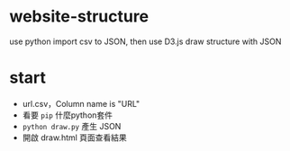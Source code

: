# website-structure
use python import csv to JSON, then use D3.js draw structure with JSON 

# start
* url.csv，Column name is "URL"
* 看要 `pip` 什麼python套件
* `python draw.py` 產生 JSON
* 開啟 draw.html 頁面查看結果
